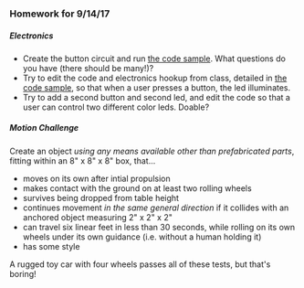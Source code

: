 ### Homework for 9/14/17

##### Electronics
- Create the button circuit and run [the code sample](electronics.md). What questions do you have (there should be many!)?
- Try to edit the code and electronics hookup from class, detailed in [the code sample](electronics.md), so that when a user presses a button, the led illuminates.
- Try to add a second button and second led, and edit the code so that a user can control two different color leds. Doable?

##### Motion Challenge
Create an object *using any means available other than prefabricated parts*, fitting within an 8" x 8" x 8" box, that...

- moves on its own after intial propulsion
- makes contact with the ground on at least two rolling wheels
- survives being dropped from table height
- continues movement *in the same general direction* if it collides with an anchored object measuring 2" x 2" x 2"
- can travel six linear feet in less than 30 seconds, while rolling on its own wheels under its own guidance (i.e. without a human holding it)
- has some style

A rugged toy car with four wheels passes all of these tests, but that's boring!
